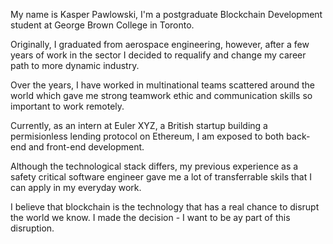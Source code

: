 My name is Kasper Pawlowski, I'm a postgraduate Blockchain Development student at George Brown College in Toronto.

Originally, I graduated from aerospace engineering, however, after a few years of work in the sector I decided to requalify and change my career path to more dynamic industry.

Over the years, I have worked in multinational teams scattered around the world which gave me strong teamwork ethic and communication skills so important to work remotely.

Currently, as an intern at Euler XYZ, a British startup building a permisionless lending protocol on Ethereum, I am exposed to both back-end and front-end development.

Although the technological stack differs, my previous experience as a safety critical software engineer gave me a lot of transferrable skils that I can apply in my everyday work. 

I believe that blockchain is the technology that has a real chance to disrupt the world we know. I made the decision - I want to be ay part of this disruption.